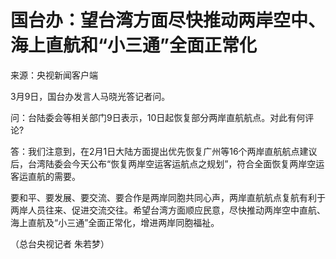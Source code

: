 # 国台办：望台湾方面尽快推动两岸空中、海上直航和“小三通”全面正常化

来源：央视新闻客户端

3月9日，国台办发言人马晓光答记者问。

问：台陆委会等相关部门9日表示，10日起恢复部分两岸直航航点。对此有何评论?

答：我们注意到，在2月1日大陆方面提出优先恢复广州等16个两岸直航航点建议后，台湾陆委会今天公布“恢复两岸空运客运航点之规划”，符合全面恢复两岸空运客运直航的需要。

要和平、要发展、要交流、要合作是两岸同胞共同心声，两岸直航航点复航有利于两岸人员往来、促进交流交往。希望台湾方面顺应民意，尽快推动两岸空中直航、海上直航及“小三通”全面正常化，增进两岸同胞福祉。

（总台央视记者 朱若梦）

